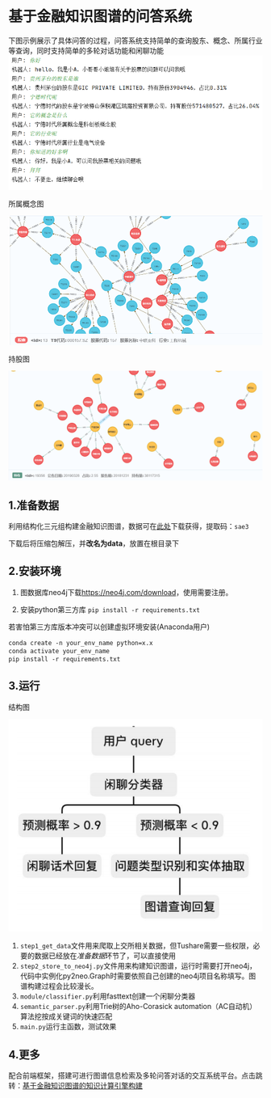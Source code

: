 # 基于金融知识图谱的问答系统

下图示例展示了具体问答的过程，问答系统支持简单的查询股东、概念、所属行业等查询，同时支持简单的多轮对话功能和闲聊功能
![问答示例](image/问答示例.png)



所属概念图

![所属概念图](image/所属概念图.png)

持股图

![持股图](image/持股图.png)

## 1.准备数据
利用结构化三元组构建金融知识图谱，数据可在[此处](https://pan.baidu.com/s/1UQfu5c1Y7BfdMS_uNGrZug )下载获得，提取码：`sae3`

下载后将压缩包解压，并**改名为data**，放置在根目录下

## 2.安装环境
1. 图数据库neo4j下载<https://neo4j.com/download>，使用需要注册。

2. 安装python第三方库
`pip install -r requirements.txt`

若害怕第三方库版本冲突可以创建虚拟环境安装(Anaconda用户)

```
conda create -n your_env_name python=x.x
conda activate your_env_name
pip install -r requirements.txt
```

## 3.运行
结构图

![结构图](image/流程图.png)
1. `step1_get_data`文件用来爬取上交所相关数据，但Tushare需要一些权限，必要的数据已经放在*准备数据*环节了，可以直接使用
2. `step2_store_to_neo4j.py`文件用来构建知识图谱，运行时需要打开neo4j，代码中实例化py2neo.Graph时需要依照自己创建的neo4j项目名称填写。图谱构建过程会比较漫长。
3. `module/classifier.py`利用fasttext创建一个闲聊分类器
4. `semantic_parser.py`利用Trie树的Aho-Corasick automation（AC自动机）算法挖按成关键词的快速匹配
5. `main.py`运行主函数，测试效果

## 4.更多
配合前端框架，搭建可进行图谱信息检索及多轮问答对话的交互系统平台。点击跳转：[基于金融知识图谱的知识计算引擎构建](https://github.com/XuekaiChen/ShowKnowledge)
